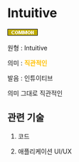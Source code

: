 # Intuitive
![Common](../2TAT1C/Label_Common.png)

원형 : Intuitive

의미  : <span style="color:#FFBF00; font-weight:bold;">직관적인</span>

발음 : 인튜이티브

의미 그대로 직관적인

## 관련 기술

1. 코드

2. 애플리케이션 UI/UX
